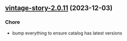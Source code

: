 

## [vintage-story-2.0.11](https://github.com/truecharts/charts/compare/vintage-story-2.0.10...vintage-story-2.0.11) (2023-12-03)

### Chore

- bump everything to ensure catalog has latest versions
  
  